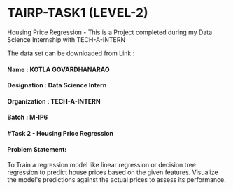 # TAIRP-TASK1 (LEVEL-2)
Housing Price Regression - This is a Project completed during my Data Science Internship with TECH-A-INTERN

The data set can be downloaded from Link : 

#### Name : KOTLA GOVARDHANARAO
#### Designation : Data Science Intern  
#### Organization : TECH-A-INTERN
#### Batch :  M-IP6
#### #Task 2 - Housing Price Regression
#### Problem Statement:
To Train a regression model like linear regression or decision tree regression to predict house  prices based on the given features. Visualize the model's predictions against the actual prices to assess its performance.
